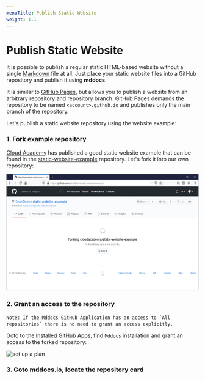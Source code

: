 ```yaml
---
menuTitle: Publish Static Website
weight: 1.1
---
```


# Publish Static Website

It is possible to publish a regular static HTML-based website without a single [Markdown](https://en.wikipedia.org/wiki/Markdown) file at all. Just place your static website files into a GitHub repository and publish it using **mddocs**. 

It is similar to [GitHub Pages](https://pages.github.com/), but allows you to publish a website from an arbitrary repository and repository branch. GitHub Pages demands the repository to be named `<account>.github.io` and publishes only the main branch of the repository.

Let's publish a static website repository using the website example:

### 1. Fork example repository

[Cloud Academy](https://cloudacademy.com/) has published a good static website example that can be found in the [static-website-example](https://github.com/cloudacademy/static-website-example) repository. Let's fork it into our own repository: 

![set up a plan](./../images/how-to/publish-static-website/mddocs-1-fork-repo.png)

### 2. Grant an access to the repository

```Note: If the Mddocs GitHub Application has an access to `All repositories` there is no need to grant an access explicitly.```

Goto to the [Installed GitHub Apps](https://github.com/settings/installations), find `Mddocs` installation and grant an access to the forked repository:

![set up a plan](./../images/how-to/publish-static-website/mddocs-2-provide-access.png)


### 3. Goto mddocs.io, locate the repository card

